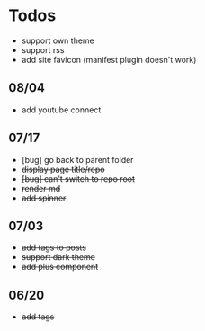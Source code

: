 # Todos

- support own theme
- support rss
- add site favicon (manifest plugin doesn't work)

## 08/04

- add youtube connect

## 07/17

- [bug] go back to parent folder
- ~~display page title/repo~~
- ~~[bug] can't switch to repo root~~
- ~~render md~~
- ~~add spinner~~

## 07/03

- ~~add tags to posts~~
- ~~support dark theme~~
- ~~add plus component~~

## 06/20

- ~~add tags~~
